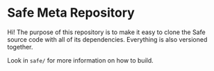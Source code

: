 Safe Meta Repository
====================

Hi! The purpose of this repository is to make it easy to
clone the Safe source code with all of its dependencies. Everything
is also versioned together.

Look in `safe/` for more information on how to build.
